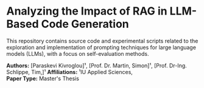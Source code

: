 # Analyzing the Impact of RAG in LLM-Based Code Generation

This repository contains source code and experimental scripts related to the exploration and implementation of prompting techniques for large language models (LLMs), with a focus on self-evaluation methods.

**Authors:** [Paraskevi Kivroglou]¹, [Prof. Dr. Martin, Simon]¹, [Prof. Dr-Ing. Schlippe, Tim,]¹
**Affiliations:** ¹IU Applied Sciences,    
**Paper Type:** Master's Thesis







